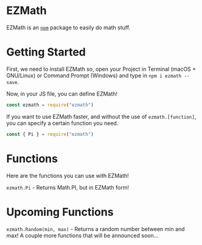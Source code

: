# EZMath

EZMath is an [`npm`](https://www.npmjs.com/) package to easily do math stuff.

# Getting Started

First, we need to install EZMath so, open your Project in Terminal (macOS + GNU/Linux) or Command Prompt (Windows) and type in `npm i ezmath --save`.

Now, in your JS file, you can define EZMath!

```js
const ezmath = require("ezmath")
```

If you want to use EZMath faster, and without the use of `ezmath.[function]`, you can specify a certain function you need.

```js
const { Pi } = require("ezmath")
```

# Functions

Here are the functions you can use with EZMath!

`ezmath.Pi` - Returns Math.PI, but in EZMath form!

# Upcoming Functions

`ezmath.Random(min, max)` - Returns a random number between min and max!
A couple more functions that will be announced soon...